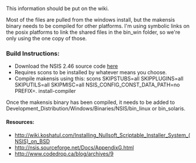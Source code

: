 This information should be put on the wiki.

Most of the files are pulled from the windows install, but the makensis binary needs to be compiled for other platforms.  I'm using symbolic links on the posix platforms to link the shared files in the bin_win folder, so we're only using the one copy of those.

### Build Instructions:
- Download the NSIS 2.46 source code [here](http://sourceforge.net/projects/nsis/files/NSIS%202/2.46/nsis-2.46-src.tar.bz2/download)
- Requires scons to be installed by whatever means you choose.
- Compile makensis using this: scons SKIPSTUBS=all SKIPPLUGINS=all SKIPUTILS=all SKIPMISC=all NSIS_CONFIG_CONST_DATA_PATH=no PREFIX=. install-compiler

Once the makensis binary has been compiled, it needs to be added to Development_Distribution/Windows/Binaries/NSIS/bin_linux or bin_solaris.



#### Resources:
- http://wiki.koshatul.com/Installing_Nullsoft_Scriptable_Installer_System_(NSIS)_on_BSD
- http://nsis.sourceforge.net/Docs/AppendixG.html
- http://www.codedrop.ca/blog/archives/9

